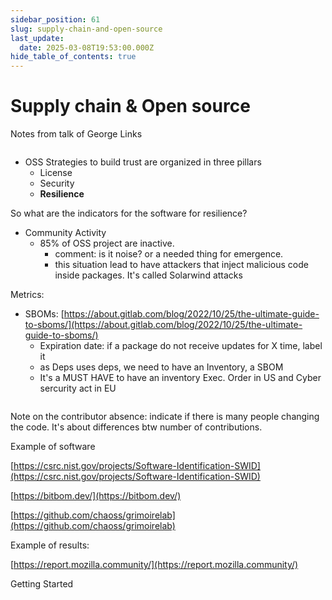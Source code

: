 ```yaml
---
sidebar_position: 61
slug: supply-chain-and-open-source
last_update:
  date: 2025-03-08T19:53:00.000Z
hide_table_of_contents: true
---
```


# Supply chain & Open source


Notes from talk of George Links



<figure>
  <img src="/storage/1743842230888.jpeg" alt="" />
  <figcaption>
  
    
  
  </figcaption>
</figure>



- OSS Strategies to build trust are organized in three pillars
	- License
	- Security
	- **Resilience**

So what are the indicators for the software for resilience?

- Community Activity
	- 85% of OSS project are inactive.
		- comment: is it noise? or a needed thing for emergence.
		- this situation lead to have attackers that inject malicious code inside packages. It's called Solarwind attacks

Metrics:

- SBOMs: [https://about.gitlab.com/blog/2022/10/25/the-ultimate-guide-to-sboms/](https://about.gitlab.com/blog/2022/10/25/the-ultimate-guide-to-sboms/)
	- Expiration date: if a package do not receive updates for X time, label it
	- as Deps uses deps, we need to have an Inventory, a SBOM
	- It's a MUST HAVE to have an inventory Exec. Order in US and Cyber sercurity act in EU


<figure>
  <img src="/storage/1743842235189.jpeg" alt="" />
  <figcaption>
  
    
  
  </figcaption>
</figure>




Note on the contributor absence: indicate if there is many people changing the code. It's about differences btw number of contributions.


Example of software


[https://csrc.nist.gov/projects/Software-Identification-SWID](https://csrc.nist.gov/projects/Software-Identification-SWID)


[https://bitbom.dev/](https://bitbom.dev/)


[https://github.com/chaoss/grimoirelab](https://github.com/chaoss/grimoirelab)


Example of results:


[https://report.mozilla.community/](https://report.mozilla.community/)


Getting Started



<figure>
  <img src="/storage/1743842237552.jpeg" alt="" />
  <figcaption>
  
    
  
  </figcaption>
</figure>





      